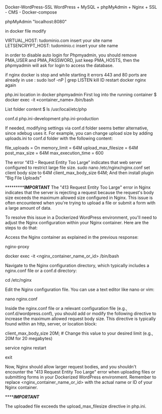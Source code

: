 

 Docker-WordPress-SSL
WordPress + MySQL + phpMyAdmin + Nginx + SSL - CMS - Docker-compose

phpMyAdmin "localhost:8080"

in docker file modify

VIRTUAL_HOST: tudominio.com        insert your site name
LETSENCRYPT_HOST: tudominio.c      insert your site name


in order to disable auto login for Phpmyadmin, you should remove PMA_USER and PMA_PASSWORD, just keep PMA_HOSTS,
then the phpmyadmin will ask for login to access the database.

if nginx docker is stop and while starting it errors 443 and 80 ports are already in use :
sudo lsof -nP | grep LISTEN
kill ID
restart docker nginx again



php.ini location in docker phpmyadmin
 First log into the running container
$ docker exec -it «container_name» /bin/bash

 List folder content
$ ls /usr/local/etc/php


conf.d  php.ini-development  php.ini-production

If needed, modifying settings via conf.d folder seems better alternative, since xdebug uses it. For example, you can change upload size by adding uploads.ini to conf.d folder with the following content:

file_uploads = On
memory_limit = 64M
upload_max_filesize = 64M
post_max_size = 64M
max_execution_time = 600


The error “413 – Request Entity Too Large” indicates that web server configured to restrict large file size.
sudo nano /etc/nginx/nginx.conf
 set client body size to 64M 
client_max_body_size 64M;
And then install plugin "Big File Uploads"

*****************************IMPORTANT********************
The "413 Request Entity Too Large" error in Nginx indicates that the server is rejecting a request because the request's body size exceeds the maximum allowed size configured in Nginx. This issue is often encountered when you're trying to upload a file or submit a form with a large amount of data.

To resolve this issue in a Dockerized WordPress environment, you'll need to adjust the Nginx configuration within your Nginx container. Here are the steps to do that:

Access the Nginx container as explained in the previous response:

nginx-proxy

docker exec -it <nginx_container_name_or_id> /bin/bash

Navigate to the Nginx configuration directory, which typically includes a nginx.conf file or a conf.d directory:

cd /etc/nginx

Edit the Nginx configuration file. You can use a text editor like nano or vim:


nano nginx.conf

Inside the nginx.conf file or a relevant configuration file (e.g., conf.d/wordpress.conf), you should add or modify the following directive to increase the maximum allowed request body size. This directive is typically found within an http, server, or location block:

client_max_body_size 20M; # Change this value to your desired limit (e.g., 20M for 20 megabytes)

service nginx restart

exit

Now, Nginx should allow larger request bodies, and you shouldn't encounter the "413 Request Entity Too Large" error when uploading files or submitting forms in your Dockerized WordPress environment. Remember to replace <nginx_container_name_or_id> with the actual name or ID of your Nginx container.





*****************************IMPORTANT*************************

The uploaded file exceeds the upload_max_filesize directive in php.ini.


